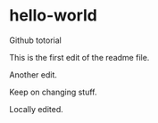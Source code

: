 # hello-world
Github totorial

This is the first edit of the readme file.

Another edit.

Keep on changing stuff.

Locally edited.

